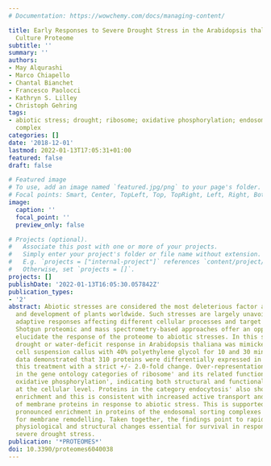 ```yaml
---
# Documentation: https://wowchemy.com/docs/managing-content/

title: Early Responses to Severe Drought Stress in the Arabidopsis thaliana Cell Suspension
  Culture Proteome
subtitle: ''
summary: ''
authors:
- May Alqurashi
- Marco Chiapello
- Chantal Bianchet
- Francesco Paolocci
- Kathryn S. Lilley
- Christoph Gehring
tags:
- abiotic stress; drought; ribosome; oxidative phosphorylation; endosomal sorting
  complex
categories: []
date: '2018-12-01'
lastmod: 2022-01-13T17:05:31+01:00
featured: false
draft: false

# Featured image
# To use, add an image named `featured.jpg/png` to your page's folder.
# Focal points: Smart, Center, TopLeft, Top, TopRight, Left, Right, BottomLeft, Bottom, BottomRight.
image:
  caption: ''
  focal_point: ''
  preview_only: false

# Projects (optional).
#   Associate this post with one or more of your projects.
#   Simply enter your project's folder or file name without extension.
#   E.g. `projects = ["internal-project"]` references `content/project/deep-learning/index.md`.
#   Otherwise, set `projects = []`.
projects: []
publishDate: '2022-01-13T16:05:30.057842Z'
publication_types:
- '2'
abstract: Abiotic stresses are considered the most deleterious factor affecting growth
  and development of plants worldwide. Such stresses are largely unavoidable and trigger
  adaptive responses affecting different cellular processes and target different compartments.
  Shotgun proteomic and mass spectrometry-based approaches offer an opportunity to
  elucidate the response of the proteome to abiotic stresses. In this study, the severe
  drought or water-deficit response in Arabidopsis thaliana was mimicked by treating
  cell suspension callus with 40% polyethylene glycol for 10 and 30 min. Resulting
  data demonstrated that 310 proteins were differentially expressed in response to
  this treatment with a strict +/- 2.0-fold change. Over-representation was observed
  in the gene ontology categories of ribosome' and its related functions as well as
  oxidative phosphorylation', indicating both structural and functional drought responses
  at the cellular level. Proteins in the category endocytosis' also show significant
  enrichment and this is consistent with increased active transport and recycling
  of membrane proteins in response to abiotic stress. This is supported by the particularly
  pronounced enrichment in proteins of the endosomal sorting complexes that are required
  for membrane remodelling. Taken together, the findings point to rapid and complex
  physiological and structural changes essential for survival in response to sudden
  severe drought stress.
publication: '*PROTEOMES*'
doi: 10.3390/proteomes6040038
---
```

